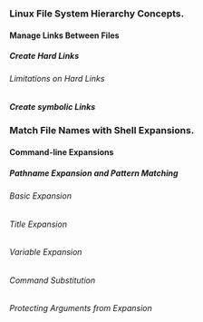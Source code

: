 ### Linux File System Hierarchy Concepts.

#### Manage Links Between Files
        
##### Create Hard Links

###### Limitations on Hard Links

##### Create symbolic Links

### Match File Names with Shell Expansions.

#### Command-line Expansions

##### Pathname Expansion and Pattern Matching
            
###### Basic Expansion

###### Title Expansion

###### Variable Expansion

###### Command Substitution

###### Protecting Arguments from Expansion